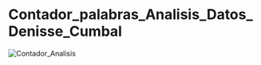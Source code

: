 # Contador_palabras_Analisis_Datos_Denisse_Cumbal

![Contador_Analisis](https://user-images.githubusercontent.com/65981417/121819820-d4890200-cc54-11eb-9039-79e3dbec529a.png)

